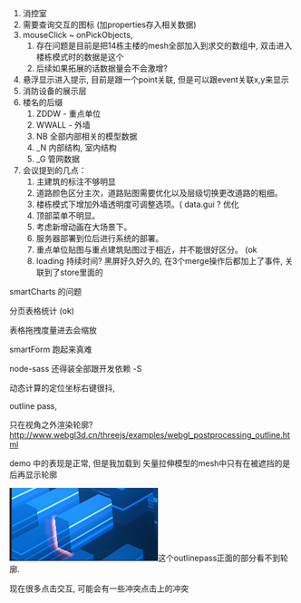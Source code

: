 1. 消控室
2. 需要查询交互的图标 (加properties存入相关数据)
3. mouseClick ~ onPickObjects,
   1. 存在问题是目前是把14栋主楼的mesh全部加入到求交的数组中, 双击进入楼栋模式时的数据是这个
   2. 后续如果拓展的话数据量会不会激增?
4. 悬浮显示进入提示, 目前是跟一个point关联, 但是可以跟event关联x,y来显示 
5. 消防设备的展示层
6. 楼名的后缀
   1. ZDDW - 重点单位
   2. WWALL - 外墙
   3. NB 全部内部相关的模型数据
   4. _N 内部结构, 室内结构
   5. _G 管网数据
7. 会议提到的几点：
   1.  主建筑的标注不够明显 
   2. 道路颜色区分主次，道路贴图需要优化以及层级切换更改道路的粗细。 
   3. 楼栋模式下增加外墙透明度可调整选项。( data.gui ? 优化 
   4. 顶部菜单不明显。 
   5. 考虑新增动画在大场景下。 
   6. 服务器部署到位后进行系统的部署。
   7. 重点单位贴图与重点建筑贴图过于相近，并不能很好区分。 (ok
   8. loading 持续时间? 黑屏好久好久的, 在3个merge操作后都加上了事件, 关联到了store里面的



smartCharts 的问题

分页表格统计 (ok)

表格拖拽度量进去会缩放



smartForm 跑起来真难

node-sass 还得装全部跟开发依赖 -S



动态计算的定位坐标右键很抖,



outline pass,

只在视角之外渲染轮廓? http://www.webgl3d.cn/threejs/examples/webgl_postprocessing_outline.html

demo 中的表现是正常, 但是我加载到 矢量拉伸模型的mesh中只有在被遮挡的是后再显示轮廓





![image-20200618174259111](./imgs/image-20200618174259111.png)这个outlinepass正面的部分看不到轮廓.



现在很多点击交互, 可能会有一些冲突点击上的冲突
